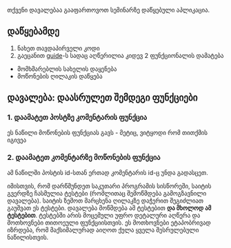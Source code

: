 
თქვენი დავალებაა გააფართოვოთ სემინარზე დაწყებული აპლიკაცია. 

## დაწყებამდე
1. ნახეთ თავდაპირველი კოდი
2. გაეცანით [guide](../../seminars/social_media_app_part1_2)-ს სადაც აღწერილია კიდევ 2 ფუნქციონალის დამატება
- მომხმარებლის სახელის დაყენება
- მოწონების ღილაკის დაწყება 

## დავალება: დაასრულეთ შემდეგი ფუნქციები
### 1. დაამატეთ პოსტზე კომენტარის ფუნქცია 
ეს ნაწილი მოწონების ფუნქციას გავს - მეტიც, ვიტყოდი რომ თითქმის იგივეა

### 2. დაამატეთ კომენტარზე მოწონების ფუნქცია
ამ ნაწილში პოსტის id-სთან ერთად კომენტარის id-ც უნდა გადასცეთ. 

იმისთვის, რომ დარწმუნდეთ საკუთარი პროგრამის სისწორეში, საიტის გვერდზე ჩასმულია ტესტები (რომლითაც შემოწმდება გამოგზავნილი დავალება). საიტის ზემოთ მარცხენა ღილაკზე დაჭერით შეგიძლიათ გაუშვათ ეს ტესტები. დავალება მოწმდება ამ ტესტებით **და მხოლოდ ამ ტესტებით**. ტესტებში არის მოცემული უფრო დეტალური აღწერა და მოთხოვნები თითოეული ფუნქციისთვის. ეს მოთხოვნები ეტაპობრივად იზრდება, რომ მაქსიმალურად აიღოთ ქულა ყველა შესრულებული ნაწილისთვის.
